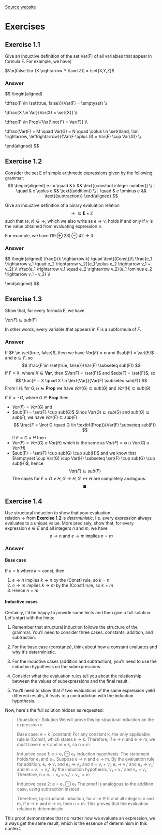 [Source website](https://pv24.cmath.eu/00-preliminaries.html)
# Exercises

## Exercise 1.1
Give an inductive definition of the set Var(F) of all variables that appear in formula F. For example, we have}

$Var(false \lor (X \rightarrow Y \land Z)) = \set{X,Y,Z}$
### Answer

$$
\begin{aligned}

\dfrac{F \in \set{true, false}}{Var(F) = \emptyset} \\\\

\dfrac{X \in Var}{Var(X) = \set{X}} \\\\

\dfrac{F \in Prop}{Var(\lnot F) = Var(F)} \\\\

\dfrac{Var(F) = M \quad Var(G) = N \quad \oplus \in \set{\land, \lor, \rightarrow, \leftrightarrow}}{Var(F \oplus G) = Var(F) \cup Var(G)} \\\\

\end{aligned}
$$
## Exercise 1.2 
Consider the set E of simple arithmetic expressions given by the following grammar:
$$
\begin{aligned}
e ::= \quad & k && \text{(constant integer number)} \\
    | \quad & e \oplus e && \text{(addition)} \\
    | \quad & e \ominus e && \text{(subtraction)}
\end{aligned}
$$

Give an inductive definition of a binary evaluation relation
$$
\rightarrow \subseteq \boldsymbol{E} \times \mathbb{Z}
$$
such that $(e,v) \in \rightarrow$, which we also write as $e \rightarrow v$, holds if and only if $v$ is the value obtained from evaluating expression $e$.

For example, we have $(19 \oplus 23) \ominus 42 \rightarrow 0$.
### Answer

$$
\begin{aligned}
\frac{}{k \rightarrow k} \quad \text{(Const)}\\\\
\frac{e_1 \rightarrow v_1 \quad e_2 \rightarrow v_2}{e_1 \oplus e_2 \rightarrow v_1 + v_2} \\\\
\frac{e_1 \rightarrow v_1 \quad e_2 \rightarrow v_2}{e_1 \ominus e_2 \rightarrow v_1 - v_2} \\\\

\end{aligned}
$$
## Exercise 1.3
Show that, for every formula F, we have

$Var(F) \subseteq sub(F)$

In other words, every variable that appears in $F$ is a subformula of $F$.

### Answer

If $F \in \set{true, false}$, then we have $Var(F) = \emptyset$ and $sub(F) = \set{F}$ and $\emptyset \subseteq F$, so
$$
\frac{F \in \set{true, false}}{Var(F) \subseteq sub(F)}
$$
If F = X, where $X \in \textbf{Var}$, then $Var(F) = \set{F}$ and $sub(F) = \set{F}$, so
$$
\frac{F = X \quad X \in \text{Var}}{Var(F) \subseteq sub(F)}
$$
From I.H. for $G, H \in \textbf{Prop}$ we have $Var(G) \subseteq sub(G)$ and $Var(H) \subseteq sub(G)$

If $F = \lnot{G}$, where $G \in \textbf{Prop}$ then 
- $Var(F) = Var(G)$ and 
- $sub(F) = \set{F} \cup sub(G)$
Since $Var(G) ⊆ sub(G)$ and $sub(G) ⊆ sub(F)$, we have $Var(F) ⊆ sub(F)$
$$
\frac{F = \lnot G \quad G \in \textbf{Prop}}{Var(F) \subseteq sub(F)}
$$
If $F = G ∧ H$ then 
- $Var(F) = Var(G) \cup Var(H)$ which is the same as $Var(F) = \emptyset \cup Var(G) \cup Var(H)$
- $sub(F) = \set{F} \cup sub(G) \cup sub(H)$
and we know that 
$\emptyset \cup Var(G) \cup Var(H) \subseteq \set{F} \cup sub(G) \cup sub(H)$, hence
$$Var(F) \subseteq sub(F)$$
The cases for $F=G∨H,G→H,G↔H$ are completely analogous.
$$\blacksquare$$
## Exercise 1.4

Use structural induction to show that your evaluation relation $→$ from **Exercise 1.2** is $deterministic$, i.e. every expression always evaluates to a unique value. More precisely, show that, for every expression $e∈E$ and all integers $n$ and $m$, we have
$$e \rightarrow n \text{ and } e \rightarrow m \text{ implies } n = m$$
### Answer

#### Base case
If $e = k$ where $k = const$, then 
1. $e \rightarrow n$ implies $k \rightarrow n$ by the (Const) rule, so $k = n$
2. $e \rightarrow m$ implies $k \rightarrow m$ by the (Const) rule, so $k = m$
3. Hence $n = m$
#### Inductive cases


Certainly, I'd be happy to provide some hints and then give a full solution. Let's start with the hints:

1. Remember that structural induction follows the structure of the grammar. You'll need to consider three cases: constants, addition, and subtraction.

2. For the base case (constants), think about how a constant evaluates and why it's deterministic.

3. For the inductive cases (addition and subtraction), you'll need to use the induction hypothesis on the subexpressions.

4. Consider what the evaluation rules tell you about the relationship between the values of subexpressions and the final result.

5. You'll need to show that if two evaluations of the same expression yield different results, it leads to a contradiction with the induction hypothesis.

Now, here's the full solution hidden as requested:

> [!question]- Solution
> We will prove this by structural induction on the expression e.
> 
> Base case: e = k (constant)
> For any constant k, the only applicable rule is (Const), which states k → k.
> Therefore, if e → n and e → m, we must have n = k and m = k, so n = m.
> 
> Inductive case 1: e = e₁ ⊕ e₂
> Induction hypothesis: The statement holds for e₁ and e₂.
> Suppose e → n and e → m. By the evaluation rule for addition:
> e₁ → v₁ and e₂ → v₂ and n = v₁ + v₂
> e₁ → v₁' and e₂ → v₂' and m = v₁' + v₂'
> By the induction hypothesis, v₁ = v₁' and v₂ = v₂'
> Therefore, n = v₁ + v₂ = v₁' + v₂' = m
> 
> Inductive case 2: e = e₁ ⊖ e₂
> The proof is analogous to the addition case, using subtraction instead.
> 
> Therefore, by structural induction, for all e ∈ E and all integers n and m,
> if e → n and e → m, then n = m.
> This proves that the evaluation relation is deterministic.

This proof demonstrates that no matter how we evaluate an expression, we always get the same result, which is the essence of determinism in this context.
